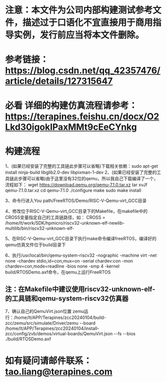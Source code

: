 # 注意：本文件为公司内部构建测试参考文件，描述过于口语化不宜直接用于商用指导实例，发行前应当将本文件删除。

# 参考链接：https://blog.csdn.net/qq_42357476/article/details/127315647
# 必看 详细的构建仿真流程请参考：https://terapines.feishu.cn/docx/O2Lkd30igokIPaxMMt9cEeCYnkg

# 构建流程
1、(如果已经安装了完整的工具链此步骤可以省略)下载相关依赖：sudo apt-get install ninja-build libglib2.0-dev libpixman-1-dev
2、(如果已经安装了完整的工具链此步骤可以省略)由于这里没有32位的qemu，所以我自己下载编译了一个，流程如下：
    wget https://download.qemu.org/qemu-7.1.0.tar.xz
    tar xvJf qemu-7.1.0.tar.xz
    cd qemu-7.1.0
    ./configure
    make
    sudo make install

3、命令行进入You path/FreeRTOS/Demo/RISC-V-Qemu-virt_GCC目录


4、修改位于RISC-V-Qemu-virt_GCC目录下的Makefile，在makefile中的CROSS变量指定自己的工具链路径，如：
    CROSS   = /home/lt/work/SDK/hpmicro/riscv32-unknown-elf-newlib-multilib/bin/riscv32-unknown-elf-


5、在RISC-V-Qemu-virt_GCC目录下执行make命令编译freeRTOS，编译好的qemu仿真文件位于build目录下

6、执行/usr/local/bin/qemu-system-riscv32 -nographic -machine virt -net none -chardev stdio,id=con,mux=on -serial chardev:con -mon chardev=con,mode=readline -bios none -smp 4 -kernel build/RTOSDemo.axf命令，在qemu上运行FreeRTOS

## 注：在Makefile中建议使用riscv32-unknown-elf-的工具链和qemu-system-riscv32仿真器


7、确认自己的QemuVirt.json位置
zemu运行：/home/lt/APP/Terapines/zcc20240104/build-zcc/zemu/src/simulate/Driver/zemu --board /home/lt/APP/Terapines/zcc20240104/install-zcc/config/zvb/demos/virtual-boards/QemuVirt.json --fs --bios ./build/RTOSDemo.axf


# 如有疑问请邮件联系：tao.liang@terapines.com

